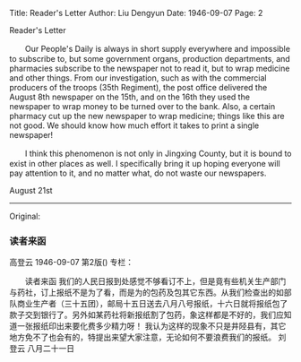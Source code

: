 Title: Reader's Letter
Author: Liu Dengyun
Date: 1946-09-07
Page: 2

Reader's Letter

　　Our People's Daily is always in short supply everywhere and impossible to subscribe to, but some government organs, production departments, and pharmacies subscribe to the newspaper not to read it, but to wrap medicine and other things. From our investigation, such as with the commercial producers of the troops (35th Regiment), the post office delivered the August 8th newspaper on the 15th, and on the 16th they used the newspaper to wrap money to be turned over to the bank. Also, a certain pharmacy cut up the new newspaper to wrap medicine; things like this are not good. We should know how much effort it takes to print a single newspaper!

　　I think this phenomenon is not only in Jingxing County, but it is bound to exist in other places as well. I specifically bring it up hoping everyone will pay attention to it, and no matter what, do not waste our newspapers.

August 21st



<hr /> 

Original: 


### 读者来函
高登云
1946-09-07
第2版()
专栏：

　　读者来函
    我们的人民日报到处感觉不够看订不上，但是竟有些机关生产部门与药社，订上报纸不是为了看，而是为的包药及包其它东西。从我们检查出的如部队商业生产者（三十五团），邮局十五日送去八月八号报纸，十六日就将报纸包了款子交到银行了。另外如某药社将新报纸割了包药，象这样都是不好的，我们应知道一张报纸印出来要化费多少精力呀！
    我认为这样的现象不只是井陉县有，其它地方免不了也会有的，特提出来望大家注意，无论如何不要浪费我们的报纸。
                                         刘登云  八月二十一日
